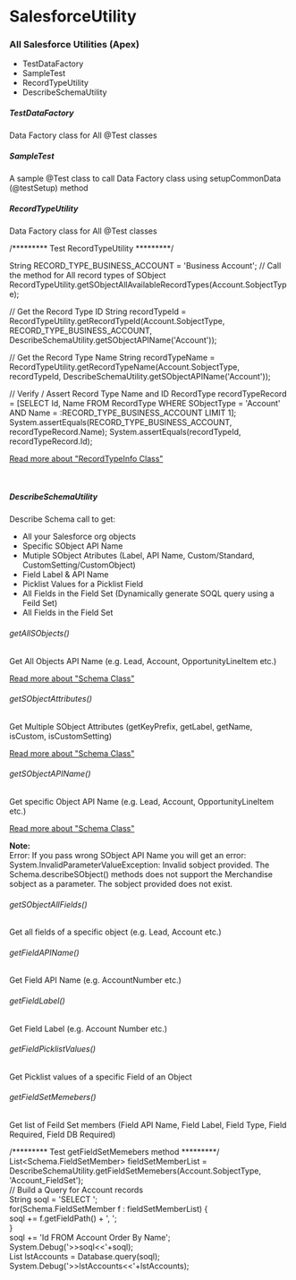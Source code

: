 # SalesforceUtility
<h3>All Salesforce Utilities (Apex)</h3>

<ul>
  <li>TestDataFactory</li>
  <li>SampleTest</li>
  <li>RecordTypeUtility</li>
  <li>DescribeSchemaUtility</li>
</ul>

<h5>TestDataFactory</h5><p>Data Factory class for All @Test classes</p>

<h5>SampleTest</h5><p>A sample @Test class to call Data Factory class using setupCommonData (@testSetup) method</p>

<h5>RecordTypeUtility</h5><p>Data Factory class for All @Test classes</p>

/********* Test RecordTypeUtility *********/

String RECORD_TYPE_BUSINESS_ACCOUNT = 'Business Account';
// Call the method for All record types of SObject
RecordTypeUtility.getSObjectAllAvailableRecordTypes(Account.SobjectType);

// Get the Record Type ID
String recordTypeId = RecordTypeUtility.getRecordTypeId(Account.SobjectType, RECORD_TYPE_BUSINESS_ACCOUNT, DescribeSchemaUtility.getSObjectAPIName('Account'));

// Get the Record Type Name
String recordTypeName = RecordTypeUtility.getRecordTypeName(Account.SobjectType, recordTypeId, DescribeSchemaUtility.getSObjectAPIName('Account'));

// Verify / Assert Record Type Name and ID
RecordType recordTypeRecord = [SELECT Id, Name FROM RecordType WHERE SObjectType = 'Account' AND Name = :RECORD_TYPE_BUSINESS_ACCOUNT LIMIT 1];
System.assertEquals(RECORD_TYPE_BUSINESS_ACCOUNT, recordTypeRecord.Name);
System.assertEquals(recordTypeId, recordTypeRecord.Id);

<a href="https://developer.salesforce.com/docs/atlas.en-us.apexcode.meta/apexcode/apex_class_Schema_RecordTypeInfo.htm" target="_blank" alt="RecordTypeInfo Class">Read more about "RecordTypeInfo Class"</a>

<br/>

<h5>DescribeSchemaUtility</h5><p>Describe Schema call to get:</p> 
<ul>
  <li>All your Salesforce org objects</li>
  <li>Specific SObject API Name</li>
  <li>Mutiple SObject Atributes (Label, API Name, Custom/Standard, CustomSetting/CustomObject)</li>
  <li>Field Label & API Name</li>
  <li>Picklist Values for a Picklist Field</li>
  <li>All Fields in the Field Set (Dynamically generate SOQL query using a Feild Set)</li>
  <li>All Fields in the Field Set</li>
</ul>

<h6>getAllSObjects()</h6><p>Get All Objects API Name (e.g. Lead, Account, OpportunityLineItem etc.)</p>
<a href="https://developer.salesforce.com/docs/atlas.en-us.apexcode.meta/apexcode/apex_methods_system_schema.htm" target="_blank" alt="Schema Class">Read more about "Schema Class"</a>

<h6>getSObjectAttributes()</h6><p>Get Multiple SObject Attributes (getKeyPrefix, getLabel, getName, isCustom, isCustomSetting)</p>
<a href="https://developer.salesforce.com/docs/atlas.en-us.apexcode.meta/apexcode/apex_methods_system_schema.htm" target="_blank" alt="Schema Class">Read more about "Schema Class"</a>

<h6>getSObjectAPIName()</h6><p>Get specific Object API Name (e.g. Lead, Account, OpportunityLineItem etc.)</p>
<a href="https://developer.salesforce.com/docs/atlas.en-us.apexcode.meta/apexcode/apex_methods_system_schema.htm" target="_blank" alt="Schema Class">Read more about "Schema Class"</a>

<b>Note:</b> <br/>
Error: If you pass wrong SObject API Name you will get an error:
System.InvalidParameterValueException: Invalid sobject provided. The Schema.describeSObject() methods does not support the Merchandise sobject as a parameter. The sobject provided does not exist.

<h6>getSObjectAllFields()</h6><p>Get all fields of a specific object (e.g. Lead, Account etc.)</p>

<h6>getFieldAPIName()</h6><p>Get Field API Name (e.g. AccountNumber etc.)</p>

<h6>getFieldLabel()</h6><p>Get Field Label (e.g. Account Number etc.)</p>

<h6>getFieldPicklistValues()</h6><p>Get Picklist values of a specific Field of an Object</p>

<h6>getFieldSetMemebers()</h6><p>Get list of Feild Set members (Field API Name, Field Label, Field Type, Field Required, Field DB Required)</p>

/********* Test getFieldSetMemebers method *********/
<br/>
List<Schema.FieldSetMember> fieldSetMemberList = DescribeSchemaUtility.getFieldSetMemebers(Account.SobjectType, 'Account_FieldSet');
<br/>
// Build a Query for Account records
<br/>
String soql = 'SELECT ';
<br/>
for(Schema.FieldSetMember f : fieldSetMemberList) {
<br/>
    soql += f.getFieldPath() + ', ';
<br/>
}
<br/>
soql += 'Id FROM Account Order By Name';
<br/>
System.Debug('>>soql<<'+soql);
<br/>
List<Account> lstAccounts = Database.query(soql); 
System.Debug('>>lstAccounts<<'+lstAccounts);
